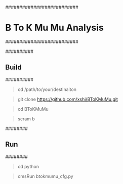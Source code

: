 ##########################
# B To K Mu Mu Analysis 
##########################

##########
## Build 
##########

>  cd /path/to/your/destinaiton

>  git clone https://github.com/xshi/BToKMuMu.git 

>  cd BToKMuMu 

>  scram b 

########
## Run 
########

>  cd python

>  cmsRun btokmumu_cfg.py 

